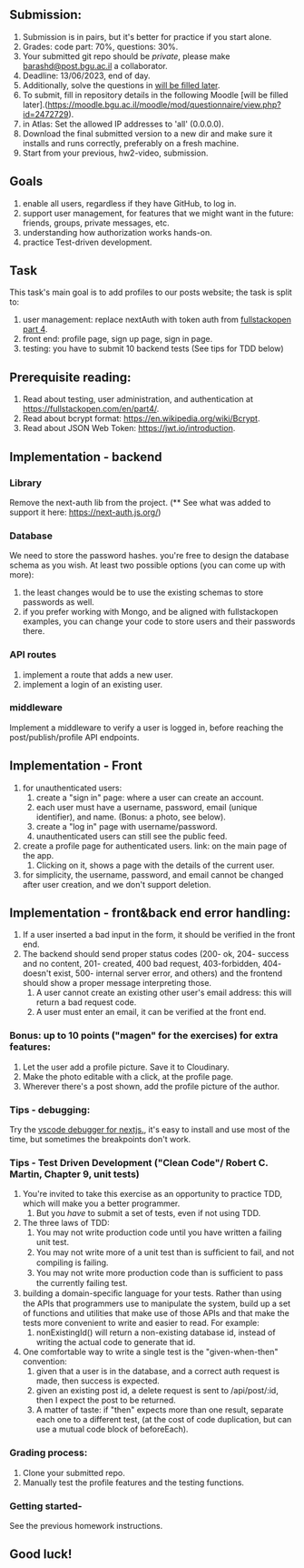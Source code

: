 ## Submission: 
1. Submission is in pairs, but it's better for practice if you start alone.
2. Grades: code part: 70%, questions: 30%.
3. Your submitted git repo should be *private*, please make barashd@post.bgu.ac.il a collaborator.
5. Deadline: 13/06/2023, end of day.
6. Additionally, solve the questions in [will be filled later](https://www.notexists.bgu.ac.il/).
7. To submit, fill in repository details in the following Moodle [will be filled later].(https://moodle.bgu.ac.il/moodle/mod/questionnaire/view.php?id=2472729).
8. in Atlas: Set the allowed IP addresses to 'all' (0.0.0.0).
9. Download the final submitted version to a new dir and make sure it installs and runs correctly, preferably on a fresh machine.
10. Start from your previous, hw2-video, submission.

## Goals
1. enable all users, regardless if they have GitHub, to log in.
2. support user management, for features that we might want in the future: friends, groups, private messages, etc.
3. understanding how authorization works hands-on.
4. practice Test-driven development.

## Task
This task's main goal is to add profiles to our posts website; the task is split to:
1. user management: replace nextAuth with token auth from [fullstackopen part 4](https://fullstackopen.com/en/part4/user_administration).
3. front end: profile page, sign up page, sign in page.
4. testing: you have to submit 10 backend tests (See tips for TDD below)

## Prerequisite reading:
1. Read about testing, user administration, and authentication at https://fullstackopen.com/en/part4/.
2. Read about bcrypt format: https://en.wikipedia.org/wiki/Bcrypt.
3. Read about JSON Web Token: https://jwt.io/introduction.

## Implementation - backend
### Library
Remove the next-auth lib from the project. (** See what was added to support it here: https://next-auth.js.org/)

### Database
We need to store the password hashes. you're free to design the database schema as you wish. At least two possible options (you can come up with more):
 1. the least changes would be to use the existing schemas to store passwords as well.
 2. if you prefer working with Mongo, and be aligned with fullstackopen examples, you can change your code to store users and their passwords there.
    
### API routes
1. implement a route that adds a new user.
2. implement a login of an existing user.

### middleware
Implement a middleware to verify a user is logged in, before reaching the post/publish/profile API endpoints.


## Implementation - Front
1. for unauthenticated users:
    1. create a "sign in" page: where a user can create an account.
    2. each user must have a username, password, email (unique identifier), and name. (Bonus: a photo, see below).
    3. create a  "log in" page with username/password.
    4. unauthenticated users can still see the public feed.
2. create a profile page for authenticated users. link: on the main page of the app.
    1. Clicking on it, shows a page with the details of the current user.
3. for simplicity, the username, password, and email cannot be changed after user creation, and we don't support deletion.

## Implementation - front&back end error handling:
1. If a user inserted a bad input in the form, it should be verified in the front end.
2. The backend should send proper status codes (200- ok, 204- success and no content, 201- created, 400 bad request, 403-forbidden, 404- doesn't exist, 500- internal server error, and others) and the frontend should show a proper message interpreting those.
    1. A user cannot create an existing other user's email address: this will return a bad request code.
    2. A user must enter an email, it can be verified at the front end.    

### Bonus: up to 10 points ("magen" for the exercises) for extra features:
1. Let the user add a profile picture. Save it to Cloudinary.
2. Make the photo editable with a click, at the profile page.
3. Wherever there's a post shown, add the profile picture of the author.

### Tips - debugging:
Try the [vscode debugger for nextjs.](https://nextjs.org/docs/pages/building-your-application/configuring/debugging), it's easy to install and use most of the time, but sometimes the breakpoints don't work.

### Tips - Test Driven Development ("Clean Code"/ Robert C. Martin, Chapter 9, unit tests)
1. You're invited to take this exercise as an opportunity to practice TDD, which will make you a better programmer.
    1. But you *have* to submit a set of tests, even if not using TDD.
2. The three laws of TDD:
    1. You may not write production code until you have written a failing unit test.
    2. You may not write more of a unit test than is sufﬁcient to fail, and not compiling is failing.
    3. You may not write more production code than is sufﬁcient to pass the currently failing test.
3. building a domain-speciﬁc language for your tests. Rather than using the APIs that programmers use to manipulate the system, build up a set of functions and utilities that make use of those APIs and that make the tests more convenient to write and easier to read. For example:
    1. nonExistingId() will return a non-existing database id, instead of writing the actual code to generate that id.
4. One comfortable way to write a single test is the "given-when-then" convention:
    1. given that a user is in the database, and a correct auth request is made, then success is expected.
    2. given an existing post id, a delete request is sent to /api/post/:id, then I expect the post to be returned.
    3. A matter of taste: if "then" expects more than one result, separate each one to a different test, (at the cost of code duplication, but can use a mutual code block of beforeEach).


### Grading process:
1. Clone your submitted repo. 
2. Manually test the profile features and the testing functions.

### Getting started- 
See the previous homework instructions.

## Good luck!




